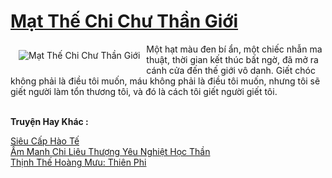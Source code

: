 <a href="https://truyentiki.com/mat-the-chi-chu-than-gioi.31501/" title="Mạt Thế Chi Chư Thần Giới"><h1>Mạt Thế Chi Chư Thần Giới</h1></a><div style="display:table"><img align="right" style="float: left; padding: 10px;" src="https://truyentiki.com/a/img/str/src/31501.jpg" alt="Mạt Thế Chi Chư Thần Giới">Một hạt màu đen bí ẩn, một chiếc nhẫn ma thuật, thời gian kết thúc bất ngờ, đã mở ra cánh cửa đến thế giới vô danh. Giết chóc không phải là điều tôi muốn, máu không phải là điều tôi muốn, nhưng tôi sẽ giết người làm tổn thương tôi, và đó là cách tôi giết người giết tôi.</div><p><br><b>Truyện Hay Khác :</b></p><a href="https://wikitruyen.wordpress.com/2020/06/23/sieu-cap-hao-te/" alt="Siêu Cấp Hào Tế">Siêu Cấp Hào Tế</a><br/><a href="https://github.com/nownovels/truyenhay/tree/master/truyenhay/30362/README.md" alt="Ấm Manh Chi Liêu Thượng Yêu Nghiệt Học Thần">Ấm Manh Chi Liêu Thượng Yêu Nghiệt Học Thần</a><br/><a href="https://github.com/nownovels/topcv/tree/master/truyenhay/31589/README.md" alt="Thịnh Thế Hoàng Mưu: Thiên Phi">Thịnh Thế Hoàng Mưu: Thiên Phi</a><br/>